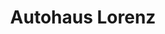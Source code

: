 ---
title: "Autohaus Lorenz"
url: /korschenbroich/autohaus-lorenz-von-stauffenberg-strasse/
shop: Autohaus
---